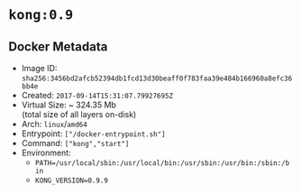 # `kong:0.9`

## Docker Metadata

- Image ID: `sha256:3456bd2afcb52394db1fcd13d30beaff0f783faa39e484b166960a8efc36bb4e`
- Created: `2017-09-14T15:31:07.79927695Z`
- Virtual Size: ~ 324.35 Mb  
  (total size of all layers on-disk)
- Arch: `linux`/`amd64`
- Entrypoint: `["/docker-entrypoint.sh"]`
- Command: `["kong","start"]`
- Environment:
  - `PATH=/usr/local/sbin:/usr/local/bin:/usr/sbin:/usr/bin:/sbin:/bin`
  - `KONG_VERSION=0.9.9`

